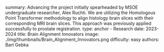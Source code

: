 summary: Advancing the project initially spearheaded by MSOE undergraduate researcher, Alex Ruchti. We are utilizing the Homologous Point Transformer methodology to align histology brain slices with their corresponding MRI brain slices. This approach was previously applied successfully to prostate registration.
type: anchor - Research
date: 2023-2024
title: Brain Alignment Innovators
image: ./img/thumbnails/Brain_Alignment_Innovators.png
difficulty: easy
authors: Bart Gebka

